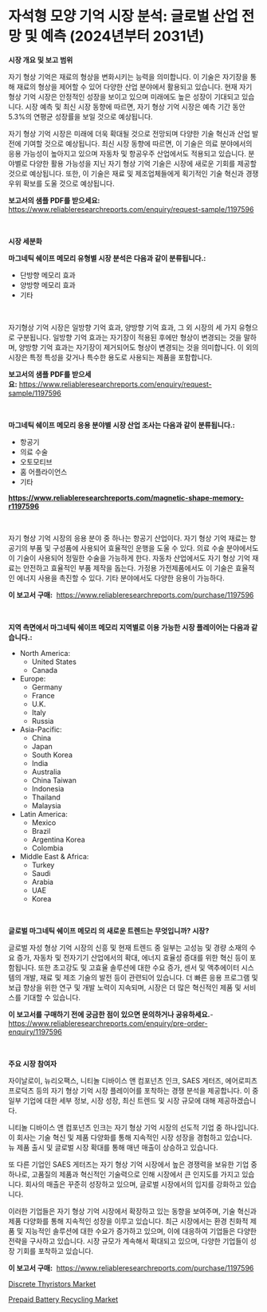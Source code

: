 <p><h1>자석형 모양 기억 시장 분석: 글로벌 산업 전망 및 예측 (2024년부터 2031년)</h1></p><p><strong>시장 개요 및 보고 범위</strong></p>
<p><p>자기 형상 기억은 재료의 형상을 변화시키는 능력을 의미합니다. 이 기술은 자기장을 통해 재료의 형상을 제어할 수 있어 다양한 산업 분야에서 활용되고 있습니다. 현재 자기 형상 기억 시장은 안정적인 성장을 보이고 있으며 미래에도 높은 성장이 기대되고 있습니다. 시장 예측 및 최신 시장 동향에 따르면, 자기 형상 기억 시장은 예측 기간 동안 5.3%의 연평균 성장률을 보일 것으로 예상됩니다.</p><p>자기 형상 기억 시장은 미래에 더욱 확대될 것으로 전망되며 다양한 기술 혁신과 산업 발전에 기여할 것으로 예상됩니다. 최신 시장 동향에 따르면, 이 기술은 의료 분야에서의 응용 가능성이 높아지고 있으며 자동차 및 항공우주 산업에서도 적용되고 있습니다. 분야별로 다양한 활용 가능성을 지닌 자기 형상 기억 기술은 시장에 새로운 기회를 제공할 것으로 예상됩니다. 또한, 이 기술은 재료 및 제조업체들에게 획기적인 기술 혁신과 경쟁 우위 확보를 도울 것으로 예상됩니다.</p></p>
<p><strong>보고서의 샘플 PDF를 받으세요:</strong> <a href="https://www.reliableresearchreports.com/enquiry/request-sample/1197596">https://www.reliableresearchreports.com/enquiry/request-sample/1197596</a></p>
<p>&nbsp;</p>
<p><strong>시장 세분화</strong></p>
<p><strong>마그네틱 쉐이프 메모리 유형별 시장 분석은 다음과 같이 분류됩니다.:</strong></p>
<p><ul><li>단방향 메모리 효과</li><li>양방향 메모리 효과</li><li>기타</li></ul></p>
<p>&nbsp;</p>
<p><p>자기형상 기억 시장은 일방향 기억 효과, 양방향 기억 효과, 그 외 시장의 세 가지 유형으로 구분됩니다. 일방향 기억 효과는 자기장이 적용된 후에만 형상이 변경되는 것을 말하며, 양방향 기억 효과는 자기장이 제거되어도 형상이 변경되는 것을 의미합니다. 이 외의 시장은 특정 특성을 갖거나 특수한 용도로 사용되는 제품을 포함합니다.</p></p>
<p><strong>보고서의 샘플 PDF를 받으세요:</strong>&nbsp;<a href="https://www.reliableresearchreports.com/enquiry/request-sample/1197596">https://www.reliableresearchreports.com/enquiry/request-sample/1197596</a></p>
<p>&nbsp;</p>
<p><strong> 마그네틱 쉐이프 메모리 응용 분야별 시장 산업 조사는 다음과 같이 분류됩니다.:</strong></p>
<p><ul><li>항공기</li><li>의료 수술</li><li>오토모티브</li><li>홈 어플라이언스</li><li>기타</li></ul></p>
<p><strong><a href="https://www.reliableresearchreports.com/magnetic-shape-memory-r1197596">https://www.reliableresearchreports.com/magnetic-shape-memory-r1197596</a></strong></p>
<p>&nbsp;</p>
<p><p>자기 형상 기억 시장의 응용 분야 중 하나는 항공기 산업이다. 자기 형상 기억 재료는 항공기의 부품 및 구성품에 사용되어 효율적인 운행을 도울 수 있다. 의료 수술 분야에서도 이 기술이 사용되어 정밀한 수술을 가능하게 한다. 자동차 산업에서도 자기 형상 기억 재료는 안전하고 효율적인 부품 제작을 돕는다. 가정용 가전제품에서도 이 기술은 효율적인 에너지 사용을 촉진할 수 있다. 기타 분야에서도 다양한 응용이 가능하다.</p></p>
<p><strong>이 보고서 구매:</strong>&nbsp; <a href="https://www.reliableresearchreports.com/purchase/1197596">https://www.reliableresearchreports.com/purchase/1197596</a></p>
<p>&nbsp;</p>
<p><strong>지역 측면에서 마그네틱 쉐이프 메모리 지역별로 이용 가능한 시장 플레이어는 다음과 같습니다.:</strong></p>
<p><ul>
    <li>
        North America:
        <ul>
            <li>United States</li>
            <li>Canada</li>
        </ul>
    </li>
    <li>
        Europe:
        <ul>
            <li>Germany</li>
            <li>France</li>
            <li>U.K.</li>
            <li>Italy</li>
            <li>Russia</li>
        </ul>
    </li>
    <li>
        Asia-Pacific:
        <ul>
            <li>China</li>
            <li>Japan</li>
            <li>South Korea</li>
            <li>India</li>
            <li>Australia</li>
            <li>China Taiwan</li>
            <li>Indonesia</li>
            <li>Thailand</li>
            <li>Malaysia</li>
        </ul>
    </li>
    <li>
        Latin America:
        <ul>
            <li>Mexico</li>
            <li>Brazil</li>
            <li>Argentina Korea</li>
            <li>Colombia</li>
        </ul>
    </li>
    <li>
        Middle East & Africa:
        <ul>
            <li>Turkey</li>
            <li>Saudi</li>
            <li>Arabia</li>
            <li>UAE</li>
            <li>Korea</li>
        </ul>
    </li>
    </ul></p>
<p>&nbsp;</p>
<p><strong>글로벌 마그네틱 쉐이프 메모리 의 새로운 트렌드는 무엇입니까? 시장?</strong></p>
<p><p>글로벌 자성 형상 기억 시장의 신흥 및 현재 트렌드 중 일부는 고성능 및 경량 소재의 수요 증가, 자동차 및 전자기기 산업에서의 확대, 에너지 효율성 증대를 위한 혁신 등이 포함됩니다. 또한 초고강도 및 고효율 솔루션에 대한 수요 증가, 센서 및 액추에이터 시스템의 개발, 재료 및 제조 기술의 발전 등이 관련되어 있습니다. 더 빠른 응용 프로그램 및 보급 향상을 위한 연구 및 개발 노력이 지속되며, 시장은 더 많은 혁신적인 제품 및 서비스를 기대할 수 있습니다.</p></p>
<p><strong>이 보고서를 구매하기 전에 궁금한 점이 있으면 문의하거나 공유하세요.</strong>- <a href="https://www.reliableresearchreports.com/enquiry/pre-order-enquiry/1197596">https://www.reliableresearchreports.com/enquiry/pre-order-enquiry/1197596</a></p>
<p>&nbsp;</p>
<p><strong>주요 시장 참여자</strong></p>
<p><p>자이날로이, 뉴리오팩스, 니티놀 디바이스 앤 컴포넌츠 인크, SAES 게터즈, 에어로피츠 프로덕츠 등의 자기 형상 기억 시장 플레이어를 포착하는 경쟁 분석을 제공합니다. 이 중 일부 기업에 대한 세부 정보, 시장 성장, 최신 트렌드 및 시장 규모에 대해 제공하겠습니다. </p><p>니티놀 디바이스 앤 컴포넌츠 인크는 자기 형상 기억 시장의 선도적 기업 중 하나입니다. 이 회사는 기술 혁신 및 제품 다양화를 통해 지속적인 시장 성장을 경험하고 있습니다. 뉴 제품 출시 및 글로벌 시장 확대를 통해 매년 매출이 상승하고 있습니다. </p><p>또 다른 기업인 SAES 게터즈는 자기 형상 기억 시장에서 높은 경쟁력을 보유한 기업 중 하나로, 고품질의 제품과 혁신적인 기술력으로 인해 시장에서 큰 인지도를 가지고 있습니다. 회사의 매출은 꾸준히 성장하고 있으며, 글로벌 시장에서의 입지를 강화하고 있습니다.</p><p>이러한 기업들은 자기 형상 기억 시장에서 확장하고 있는 동향을 보여주며, 기술 혁신과 제품 다양화를 통해 지속적인 성장을 이루고 있습니다. 최근 시장에서는 환경 친화적 제품 및 지능적인 솔루션에 대한 수요가 증가하고 있으며, 이에 대응하여 기업들은 다양한 전략을 구사하고 있습니다. 시장 규모가 계속해서 확대되고 있으며, 다양한 기업들이 성장 기회를 포착하고 있습니다.</p></p>
<p><strong>이 보고서 구매:</strong>&nbsp;&nbsp;<a href="https://www.reliableresearchreports.com/purchase/1197596">https://www.reliableresearchreports.com/purchase/1197596</a></p>
<p><p><a href="https://confirmed-shield-e13.notion.site/Discrete-Thyristors-Market-Size-and-Market-Trends-Complete-Industry-Overview-2024-to-2031-87f715bca73b4c95bc8c00e9bcd20b8b">Discrete Thyristors Market</a></p><p><a href="https://github.com/Chiragrp22/Market-Research-Report-List-4/blob/main/prepaid-battery-recycling-market.md">Prepaid Battery Recycling Market</a></p></p>